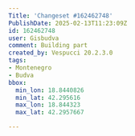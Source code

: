 ```yaml
---
Title: 'Changeset #162462748'
PublishDate: 2025-02-13T11:23:09Z
id: 162462748
user: Gisbudva
comment: Building part
created_by: Vespucci 20.2.3.0
tags:
- Montenegro
- Budva
bbox:
  min_lon: 18.8440826
  min_lat: 42.295616
  max_lon: 18.844323
  max_lat: 42.2957667

---
```

